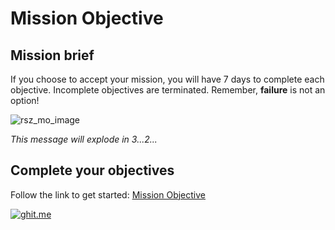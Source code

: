 # Mission Objective

## Mission brief

If you choose to accept your mission, you will have 7 days to complete each objective. Incomplete objectives are terminated. Remember, **failure** is not an option!

![rsz_mo_image](https://cloud.githubusercontent.com/assets/12492121/12000357/01cbaa80-aaa3-11e5-8865-5c8b80ad435e.png)

*This message will explode in 3...2...*

## Complete your objectives

Follow the link to get started: [Mission Objective](http://mission-objective.herokuapp.com/)

[![ghit.me](https://ghit.me/badge.svg?repo=ver2point0/Mission-Objective)](https://ghit.me/repo/ver2point0/Mission-Objective)